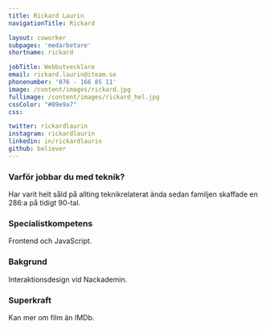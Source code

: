 ```yaml
---
title: Rickard Laurin
navigationTitle: Rickard

layout: coworker
subpages: 'medarbetare'
shortname: rickard

jobTitle: Webbutvecklare
email: rickard.laurin@iteam.se
phonenumber: '076 - 166 85 11'
image: /content/images/rickard.jpg
fullimage: /content/images/rickard_hel.jpg
cssColor: "#89e9a7"
css:

twitter: rickardlaurin
instagram: rickardlaurin
linkedin: in/rickardlaurin
github: believer
---
```


### Varför jobbar du med teknik?
Har varit helt såld på allting teknikrelaterat ända sedan familjen skaffade en 286:a på tidigt 90-tal.

### Specialistkompetens
Frontend och JavaScript.

### Bakgrund
Interaktionsdesign vid Nackademin.

### Superkraft
Kan mer om film än IMDb.
